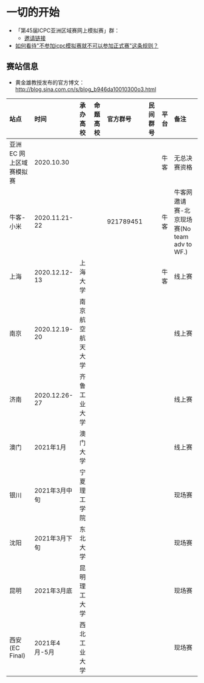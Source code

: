 # 一切的开始

- 「第45届ICPC亚洲区域赛网上模拟赛」群：
    - [邀请链接](https://jq.qq.com/?_wv=1027&k=gHAUOKfN)
- [如何看待"不参加icpc模拟赛就不可以参加正式赛"这条规则？](https://www.zhihu.com/question/428110861)

## 赛站信息

- 黄金雄教授发布的官方博文：http://blog.sina.com.cn/s/blog_b946da10010300o3.html

| 站点 | 时间 | 承办高校 | 命题高校 | 官方群号 | 民间群号 | 平台 | 备注 | 
| :--- | :--- | :--- | :--- | :--- | :--- | :--- | :--- |
| 亚洲 EC 网上区域赛模拟赛 | 2020.10.30 | | | | | 牛客 | 无总决赛资格 | 
| 牛客-小米 | 2020.11.21-22 | | | 921789451 | | 牛客 | 牛客网邀请赛-北京现场赛(No team adv to WF.) |
| 上海 | 2020.12.12-13 | 上海大学 | | | | 牛客 | 线上赛 |
| 南京 | 2020.12.19-20 | 南京航空航天大学 | | | | | 线上赛 |
| 济南 | 2020.12.26-27 | 齐鲁工业大学 | | | | | 线上赛 |
| 澳门 | 2021年1月 | 澳门大学 | | | | | 线上赛 |
| 银川 | 2021年3月中旬 | 宁夏理工学院 | | | | | 现场赛 |
| 沈阳 | 2021年3月下旬 | 东北大学 | | | | | 现场赛 |
| 昆明 | 2021年3月底 | 昆明理工大学 | | | | | 现场赛 |
| 西安(EC Final) | 2021年4月-5月 | 西北工业大学 | | | | | 现场赛 | 